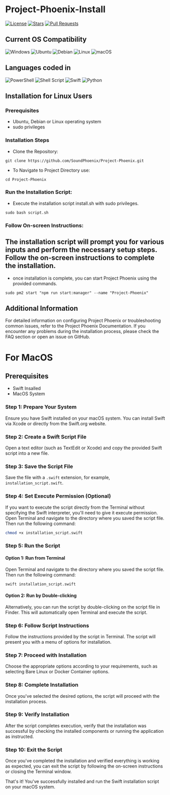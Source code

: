# Project-Phoenix-Install
[![License](https://img.shields.io/badge/license-MIT-blue)](https://opensource.org/licenses/MIT)
[![Stars](https://img.shields.io/github/stars/SoundPhoenix/Project-Phoenix-Install.svg)](https://github.com/KevinNovak/Discord-Bot-TypeScript-Template/stargazers)
[![Pull Requests](https://img.shields.io/badge/Pull%20Requests-Closed-red)](https://github.com/KevinNovak/Discord-Bot-TypeScript-Template/pulls)


## Current OS Compatibility 
![Windows](https://img.shields.io/badge/Windows-0078D6?style=for-the-badge&logo=windows&logoColor=white) ![Ubuntu](https://img.shields.io/badge/Ubuntu-E95420?style=for-the-badge&logo=ubuntu&logoColor=white) ![Debian](https://img.shields.io/badge/Debian-D70A53?style=for-the-badge&logo=debian&logoColor=white) ![Linux](https://img.shields.io/badge/Linux-FCC624?style=for-the-badge&logo=linux&logoColor=black) ![macOS](https://img.shields.io/badge/mac%20os-000000?style=for-the-badge&logo=macos&logoColor=F0F0F0)
## Languages coded in
![PowerShell](https://img.shields.io/badge/PowerShell-%235391FE.svg?style=for-the-badge&logo=powershell&logoColor=white) ![Shell Script](https://img.shields.io/badge/shell_script-%23121011.svg?style=for-the-badge&logo=gnu-bash&logoColor=white) ![Swift](https://img.shields.io/badge/swift-F54A2A?style=for-the-badge&logo=swift&logoColor=white) ![Python](https://img.shields.io/badge/python-3670A0?style=for-the-badge&logo=python&logoColor=ffdd54)

## Installation for Linux Users

### Prerequisites
- Ubuntu, Debian or Linux operating system
- sudo privileges

### Installation Steps
- Clone the Repository:

`git clone https://github.com/SoundPhoenix/Project-Phoenix.git`

- To Navigate to Project Directory use:

`cd Project-Phoenix`

### Run the Installation Script:

- Execute the installation script install.sh with sudo privileges.

`sudo bash script.sh`

### Follow On-screen Instructions:
## The installation script will prompt you for various inputs and perform the necessary setup steps. Follow the on-screen instructions to complete the installation.

- once installation is complete, you can start Project Phoenix using the provided commands.

`sudo pm2 start "npm run start:manager" --name "Project-Phoenix"`

## Additional Information
For detailed information on configuring Project Phoenix or troubleshooting common issues, refer to the Project Phoenix Documentation.
If you encounter any problems during the installation process, please check the FAQ section or open an issue on GitHub.

# For MacOS 

## Prerequisites
- Swift Insalled
- MacOS System

### Step 1: Prepare Your System

Ensure you have Swift installed on your macOS system. You can install Swift via Xcode or directly from the Swift.org website.

### Step 2: Create a Swift Script File

Open a text editor (such as TextEdit or Xcode) and copy the provided Swift script into a new file.

### Step 3: Save the Script File

Save the file with a `.swift` extension, for example, `installation_script.swift`.

### Step 4: Set Execute Permission (Optional)

If you want to execute the script directly from the Terminal without specifying the Swift interpreter, you'll need to give it execute permission. Open Terminal and navigate to the directory where you saved the script file. Then run the following command:

```bash
chmod +x installation_script.swift
```

### Step 5: Run the Script

#### Option 1: Run from Terminal

Open Terminal and navigate to the directory where you saved the script file. Then run the following command:

```bash
swift installation_script.swift
```

#### Option 2: Run by Double-clicking

Alternatively, you can run the script by double-clicking on the script file in Finder. This will automatically open Terminal and execute the script.

### Step 6: Follow Script Instructions

Follow the instructions provided by the script in Terminal. The script will present you with a menu of options for installation.

### Step 7: Proceed with Installation

Choose the appropriate options according to your requirements, such as selecting Bare Linux or Docker Container options.

### Step 8: Complete Installation

Once you've selected the desired options, the script will proceed with the installation process.

### Step 9: Verify Installation

After the script completes execution, verify that the installation was successful by checking the installed components or running the application as instructed.

### Step 10: Exit the Script

Once you've completed the installation and verified everything is working as expected, you can exit the script by following the on-screen instructions or closing the Terminal window.

That's it! You've successfully installed and run the Swift installation script on your macOS system.

